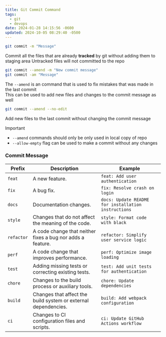 ```yaml
---
title: Git Commit Command
tags:
  - git
  - devops
date: 2024-01-28 14:15:56 -0600
updated: 2024-10-05 08:29:40 -0500
---
```


````bash
git commit -m "Message"
````

Commit all the files that are already **tracked** by git without adding them to staging area
Untracked files will not committed to the repo

````bash
git commit --amend -m "New commit message"
git commit -am "Message"
````

The `--amend` is an command that is used to fix mistakes that was made in the last commit  
This can be used to add new files and changes to the commit message as well

````bash
git commit --amend --no-edit
````

Add new files to the last commit without changing the commit message

 > [!important]
 > * `--amend` commands should only be only used in local copy of repo
 > * `--allow-empty` flag can be used to make a commit without any changes

### Commit Message

| Prefix     | Description                                                    | Example                                             |
| ---------- | -------------------------------------------------------------- | --------------------------------------------------- |
| `feat`     | A new feature.                                                 | `feat: Add user authentication`                     |
| `fix`      | A bug fix.                                                     | `fix: Resolve crash on login`                       |
| `docs`     | Documentation changes.                                         | `docs: Update README for installation instructions` |
| `style`    | Changes that do not affect the meaning of the code.            | `style: Format code with black`                     |
| `refactor` | A code change that neither fixes a bug nor adds a feature.     | `refactor: Simplify user service logic`             |
| `perf`     | A code change that improves performance.                       | `perf: Optimize image loading`                      |
| `test`     | Adding missing tests or correcting existing tests.             | `test: Add unit tests for authentication`           |
| `chore`    | Changes to the build process or auxiliary tools.               | `chore: Update dependencies`                        |
| `build`    | Changes that affect the build system or external dependencies. | `build: Add webpack configuration`                  |
| `ci`       | Changes to CI configuration files and scripts.                 | `ci: Update GitHub Actions workflow`                |
